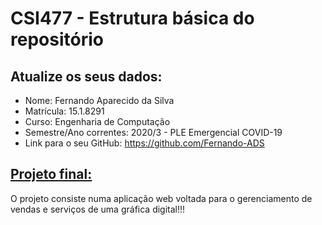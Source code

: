 # CSI477 - Estrutura básica do repositório

## Atualize os seus dados:

- Nome: Fernando Aparecido da Silva
- Matrícula: 15.1.8291
- Curso: Engenharia de Computação
- Semestre/Ano correntes: 2020/3 - PLE Emergencial COVID-19
- Link para o seu GitHub: https://github.com/Fernando-ADS

## [Projeto final:](./Projeto/README.md)

O projeto consiste numa aplicação web voltada para o gerenciamento de vendas e serviços de uma gráfica digital!!!
